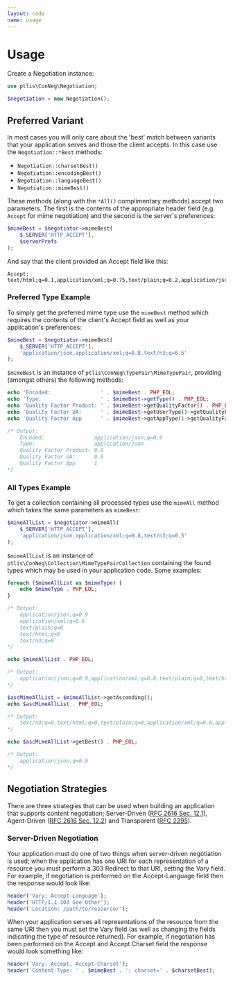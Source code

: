 ```yaml
---
layout: code
name: usage
---
```


# Usage

Create a Negotiation instance:

~~~ php
use ptlis\ConNeg\Negotiation;

$negotiation = new Negotiation();
~~~


## Preferred Variant

In most cases you will only care about the 'best' match between variants that your application serves and those the client accepts. In this case use the ```Negotiation::*Best``` methods:
  
* ```Negotiation::charsetBest()```
* ```Negotiation::encodingBest()```
* ```Negotiation::languageBest()```
* ```Negotiation::mimeBest()```

These methods (along with the ```*All()``` complimentary methods) accept two parameters. The first is the contents of the appropriate header field (e.g. ```Accept``` for mime negotiation) and the second is the server's preferences: 

~~~ php
$mimeBest = $negotiator->mimeBest(
    $_SERVER['HTTP_ACCEPT'],
    $serverPrefs
);
~~~






And say that the client provided an Accept field like this:

~~~ plain
Accept: text/html;q=0.1,application/xml;q=0.75,text/plain;q=0.2,application/json;q=0.9
~~~

### Preferred Type Example

To simply get the preferred mime type use the ```mimeBest``` method which requires the contents of the client's Accept field as well as your application's preferences:

~~~ php
$mimeBest = $negotiator->mimeBest(
    $_SERVER['HTTP_ACCEPT'],
    'application/json,application/xml;q=0.8,text/n3;q=0.5'
);
~~~

```$mimeBest``` is an instance of ```ptlis\ConNeg\TypePair\MimeTypePair```, providing (amongst others) the following methods:

~~~ php
echo 'Encoded:                ' . $mimeBest . PHP_EOL;
echo 'Type:                   ' . $mimeBest->getType() . PHP_EOL;
echo 'Quality Factor Product: ' . $mimeBest->getQualityFactor() . PHP_EOL;
echo 'Quality Factor UA:      ' . $mimeBest->getUserType()->getQualityFactor() . PHP_EOL;
echo 'Quality Factor App      ' . $mimeBest->getAppType()->getQualityFactor() . PHP_EOL;

/* Output:
    Encoded:                application/json;q=0.9
    Type:                   application/json
    Quality Factor Product: 0.9
    Quality Factor UA:      0.9
    Quality Factor App      1
*/
~~~

### All Types Example

To get a collection containing all processed types use the ```mimeAll``` method which takes the same parameters as ```mimeBest```:

~~~ php
$mimeAllList = $negotiator->mimeAll(
    $_SERVER['HTTP_ACCEPT'],
    'application/json,application/xml;q=0.8,text/n3;q=0.5'
);
~~~

```$mimeAllList``` is an instance of ```ptlis\ConNeg\Collection\MimeTypePairCollection``` containing the found types which may be used in your application code. Some examples:

~~~ php
foreach ($mimeAllList as $mimeType) {
    echo $mimeType . PHP_EOL;
}

/* Output:
    application/json;q=0.9
    application/xml;q=0.6
    text/plain;q=0
    text/html;q=0
    text/n3;q=0
*/

echo $mimeAllList . PHP_EOL;

/* Output:
    application/json;q=0.9,application/xml;q=0.6,text/plain;q=0,text/html;q=0,text/n3;q=0
*/

$ascMimeAllList = $mimeAllList->getAscending();
echo $ascMimeAllList . PHP_EOL;

/* Output:
    text/n3;q=0,text/html;q=0,text/plain;q=0,application/xml;q=0.6,application/json;q=0.9
*/

echo $ascMimeAllList->getBest() . PHP_EOL;

/* Output:
    application/json;q=0.9
*/
~~~


## Negotiation Strategies

There are three strategies that can be used when building an application that supports content negotiation; Server-Driven ([RFC 2616 Sec. 12.1](http://tools.ietf.org/html/rfc2616#section-12.1)), Agent-Driven ([RFC 2616 Sec. 12.2](tools.ietf.org/html/rfc2616#section-12.2)) and Transparent ([RFC 2295](http://tools.ietf.org/html/rfc2295)).

### Server-Driven Negotiation

Your application must do one of two things when server-driven negotiation is used; when the application has one URI for each representation of a resource you must perform a 303 Redirect to that URI, setting the Vary field. For example, if negotiation is performed on the Accept-Language field then the response would look like:

~~~ php
header('Vary: Accept-Language');
header('HTTP/1.1 303 See Other');
header('Location: /path/to/resource/');
~~~

When your application serves all representations of the resource from the same URI then you must set the Vary field (as well as changing the fields indicating the type of resource returned). For example, if negotiation has been performed on the Accept and Accept Charset field the response would look something like:

~~~ php
header('Vary: Accept, Accept-Charset');
header('Content-Type: ' . $mimeBest . '; charset=' . $charsetBest);
~~~
